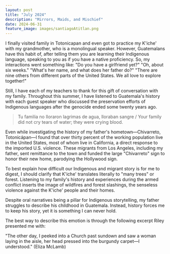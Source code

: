 ```yaml
---
layout: post
title: "July 2024"
description: "Mirrors, Maids, and Mischief"
date: 2024-06-31
feature_image: images/santiagoAtitlan.png
---
```


I finally visited family in Totonicapan and even got to practice my K'iche' with my grandmother, who is a monolingual speaker. However, Guatemalans have this habit of, after telling them you are learning their Indigenous language, speaking to you as if you have a native proficiency. So, my interactions went something like: "Do you have a girlfriend yet?" "Oh, about six weeks." "What's her name, and what does her father do?" "There are nine others from different parts of the United States. We all love to explore together!" 

<!--more-->

Still, I have each of my teachers to thank for this gift of conversation with my family. Throughout this summer, I have listened to Guatemala's history with each guest speaker who discussed the preservation efforts of Indigenous languages after the genocide ended some twenty years ago.

> Tu familia no lloraron lagrimas de agua, lloraban sangre / Your family did not cry tears of water; they were crying blood.

Even while investigating the history of my father's hometown—Chivarreto, Totonicápan—I found that over thirty percent of the working population live in the United States, most of whom live in California, a direct response to the imported U.S. violence. These migrants from Los Angeles, including my father, sent remittance to the town and funded the large "Chivarreto" sign to honor their new home, parodying the Hollywood sign. 

To best explain how difficult our Indigenous and migrant story is for me to digest, I should clarify that K'iche' translates literally to "many trees" or forest. Listening to my family's history and experiences during the armed conflict inserts the image of wildfires and forest slashings, the senseless violence against the K'iche' people and their homes. 

Despite oral narratives being a pillar for Indigenous storytelling, my father struggles to describe his childhood in Guatemala. Instead, history forces me to keep his story, yet it is something I can never hold. 

The best way to describe this emotion is through the following excerpt Riley presented me with:

"The other day, I peeked into a Church past sundown and saw a woman laying in the aisle, her head pressed into the burgundy carpet—I understood." (Eliza McLamb)
